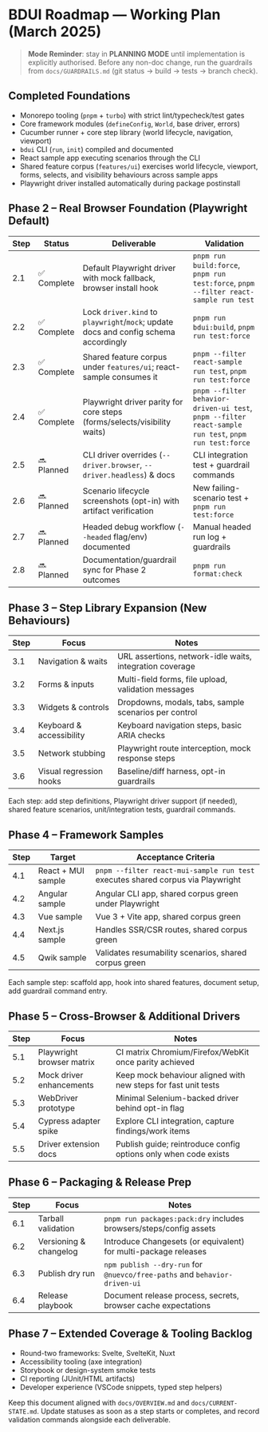 # BDUI Roadmap — Working Plan (March 2025)

> **Mode Reminder**: stay in **PLANNING MODE** until implementation is explicitly
> authorised. Before any non-doc change, run the guardrails from
> `docs/GUARDRAILS.md` (git status → build → tests → branch check).

## Completed Foundations

- Monorepo tooling (`pnpm` + `turbo`) with strict lint/typecheck/test gates
- Core framework modules (`defineConfig`, `World`, base driver, errors)
- Cucumber runner + core step library (world lifecycle, navigation, viewport)
- `bdui` CLI (`run`, `init`) compiled and documented
- React sample app executing scenarios through the CLI
- Shared feature corpus (`features/ui`) exercises world lifecycle, viewport,
  forms, selects, and visibility behaviours across sample apps
- Playwright driver installed automatically during package postinstall

## Phase 2 – Real Browser Foundation (Playwright Default)

| Step | Status      | Deliverable                                                                          | Validation                                                                                            |
| ---- | ----------- | ------------------------------------------------------------------------------------ | ----------------------------------------------------------------------------------------------------- |
| 2.1  | ✅ Complete | Default Playwright driver with mock fallback, browser install hook                   | `pnpm run build:force`, `pnpm run test:force`, `pnpm --filter react-sample run test`                  |
| 2.2  | ✅ Complete | Lock `driver.kind` to `playwright`/`mock`; update docs and config schema accordingly | `pnpm run bdui:build`, `pnpm run test:force`                                                          |
| 2.3  | ✅ Complete | Shared feature corpus under `features/ui`; react-sample consumes it                  | `pnpm --filter react-sample run test`, `pnpm run test:force`                                          |
| 2.4  | ✅ Complete | Playwright driver parity for core steps (forms/selects/visibility waits)             | `pnpm --filter behavior-driven-ui test`, `pnpm --filter react-sample run test`, `pnpm run test:force` |
| 2.5  | 🔜 Planned  | CLI driver overrides (`--driver.browser`, `--driver.headless`) & docs                | CLI integration test + guardrail commands                                                             |
| 2.6  | 🔜 Planned  | Scenario lifecycle screenshots (opt-in) with artifact verification                   | New failing-scenario test + `pnpm run test:force`                                                     |
| 2.7  | 🔜 Planned  | Headed debug workflow (`--headed` flag/env) documented                               | Manual headed run log + guardrails                                                                    |
| 2.8  | 🔜 Planned  | Documentation/guardrail sync for Phase 2 outcomes                                    | `pnpm run format:check`                                                                               |

## Phase 3 – Step Library Expansion (New Behaviours)

| Step | Focus                    | Notes                                                    |
| ---- | ------------------------ | -------------------------------------------------------- |
| 3.1  | Navigation & waits       | URL assertions, network-idle waits, integration coverage |
| 3.2  | Forms & inputs           | Multi-field forms, file upload, validation messages      |
| 3.3  | Widgets & controls       | Dropdowns, modals, tabs, sample scenarios per control    |
| 3.4  | Keyboard & accessibility | Keyboard navigation steps, basic ARIA checks             |
| 3.5  | Network stubbing         | Playwright route interception, mock response steps       |
| 3.6  | Visual regression hooks  | Baseline/diff harness, opt-in guardrails                 |

Each step: add step definitions, Playwright driver support (if needed), shared feature scenarios, unit/integration tests, guardrail commands.

## Phase 4 – Framework Samples

| Step | Target             | Acceptance Criteria                                                             |
| ---- | ------------------ | ------------------------------------------------------------------------------- |
| 4.1  | React + MUI sample | `pnpm --filter react-mui-sample run test` executes shared corpus via Playwright |
| 4.2  | Angular sample     | Angular CLI app, shared corpus green under Playwright                           |
| 4.3  | Vue sample         | Vue 3 + Vite app, shared corpus green                                           |
| 4.4  | Next.js sample     | Handles SSR/CSR routes, shared corpus green                                     |
| 4.5  | Qwik sample        | Validates resumability scenarios, shared corpus green                           |

Each sample step: scaffold app, hook into shared features, document setup, add guardrail command entry.

## Phase 5 – Cross-Browser & Additional Drivers

| Step | Focus                     | Notes                                                           |
| ---- | ------------------------- | --------------------------------------------------------------- |
| 5.1  | Playwright browser matrix | CI matrix Chromium/Firefox/WebKit once parity achieved          |
| 5.2  | Mock driver enhancements  | Keep mock behaviour aligned with new steps for fast unit tests  |
| 5.3  | WebDriver prototype       | Minimal Selenium-backed driver behind opt-in flag               |
| 5.4  | Cypress adapter spike     | Explore CLI integration, capture findings/work items            |
| 5.5  | Driver extension docs     | Publish guide; reintroduce config options only when code exists |

## Phase 6 – Packaging & Release Prep

| Step | Focus                  | Notes                                                                     |
| ---- | ---------------------- | ------------------------------------------------------------------------- |
| 6.1  | Tarball validation     | `pnpm run packages:pack:dry` includes browsers/steps/config assets        |
| 6.2  | Versioning & changelog | Introduce Changesets (or equivalent) for multi-package releases           |
| 6.3  | Publish dry run        | `npm publish --dry-run` for `@nuevco/free-paths` and `behavior-driven-ui` |
| 6.4  | Release playbook       | Document release process, secrets, browser cache expectations             |

## Phase 7 – Extended Coverage & Tooling Backlog

- Round-two frameworks: Svelte, SvelteKit, Nuxt
- Accessibility tooling (axe integration)
- Storybook or design-system smoke tests
- CI reporting (JUnit/HTML artifacts)
- Developer experience (VSCode snippets, typed step helpers)

Keep this document aligned with `docs/OVERVIEW.md` and `docs/CURRENT-STATE.md`. Update
statuses as soon as a step starts or completes, and record validation commands alongside
each deliverable.
